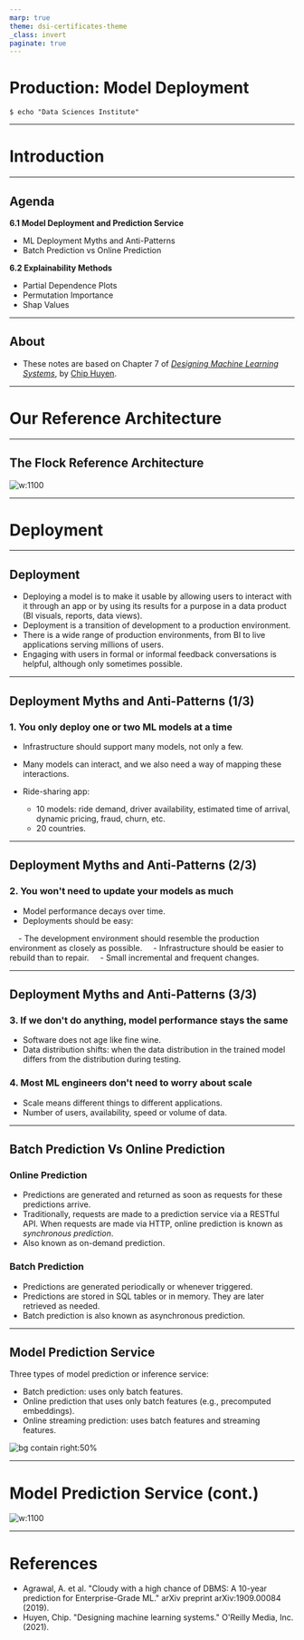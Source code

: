 ```yaml
---
marp: true
theme: dsi-certificates-theme
_class: invert
paginate: true
---
```


# Production: Model Deployment

```code
$ echo "Data Sciences Institute"
```
---

# Introduction

---

## Agenda

**6.1 Model Deployment and Prediction Service**
    
- ML Deployment Myths and Anti-Patterns
- Batch Prediction vs Online Prediction

**6.2 Explainability Methods**

- Partial Dependence Plots
- Permutation Importance
- Shap Values

---

## About

- These notes are based on Chapter 7 of [*Designing Machine Learning Systems*](https://huyenchip.com/books/), by [Chip Huyen](https://huyenchip.com/).

---

# Our Reference Architecture

---

## The Flock Reference Architecture

![w:1100](./images/06_flock_ref_arhitecture_highlighted_6.png)

<!-- Agrawal et al (2019) -->

---

# Deployment

---

## Deployment

- Deploying a model is to make it usable by allowing users to interact with it through an app or by using its results for a purpose in a data product (BI visuals, reports, data views).
- Deployment is a transition of development to a production environment. 
- There is a wide range of production environments, from BI to live applications serving millions of users.
- Engaging with users in formal or informal feedback conversations is helpful, although only sometimes possible.

---

## Deployment Myths and Anti-Patterns (1/3)

### 1. You only deploy one or two ML models at a time

- Infrastructure should support many models, not only a few.
- Many models can interact, and we also need a way of mapping these interactions.
- Ride-sharing app: 

    + 10 models: ride demand, driver availability, estimated time of arrival, dynamic pricing, fraud, churn, etc.
    + 20 countries.
---

## Deployment Myths and Anti-Patterns (2/3)

### 2. You won't need to update your models as much

- Model performance decays over time.
- Deployments should be easy:

    - The development environment should resemble the production environment as closely as possible.
    - Infrastructure should be easier to rebuild than to repair.
    - Small incremental and frequent changes.


---

## Deployment Myths and Anti-Patterns (3/3)

### 3. If we don't do anything, model performance stays the same

- Software does not age like fine wine.
- Data distribution shifts: when the data distribution in the trained model differs from the distribution during testing.


### 4. Most ML engineers don't need to worry about scale

- Scale means different things to different applications.
- Number of users, availability, speed or volume of data.

---

## Batch Prediction Vs Online Prediction

### Online Prediction

- Predictions are generated and returned as soon as requests for these predictions arrive.
- Traditionally, requests are made to a prediction service via a RESTful API. When requests are made via HTTP, online prediction is known as *synchronous prediction*. 
- Also known as on-demand prediction.


### Batch Prediction

- Predictions are generated periodically or whenever triggered.
- Predictions are stored in SQL tables or in memory. They are later retrieved as needed.
- Batch prediction is also known as asynchronous prediction.

---

## Model Prediction Service

Three types of model prediction or inference service:

- Batch prediction: uses only batch features.
- Online prediction that uses only batch features (e.g., precomputed embeddings).
- Online streaming prediction: uses batch features and streaming features.

![bg contain right:50%](./images/06_batch_prediction.png)

<!-- Batch Prediction (based on Huyen 2021) -->

---

# Model Prediction Service (cont.)

![w:1100](./images/06_model_prediction_service_comp.png)

<!-- Online Prediction (based on Huyen 2021) -->
<!-- Streaming Prediction (based on Huyen 2021) -->

---

# References

- Agrawal, A. et al. "Cloudy with a high chance of DBMS: A 10-year prediction for Enterprise-Grade ML." arXiv preprint arXiv:1909.00084 (2019).
- Huyen, Chip. "Designing machine learning systems." O'Reilly Media, Inc.(2021).
